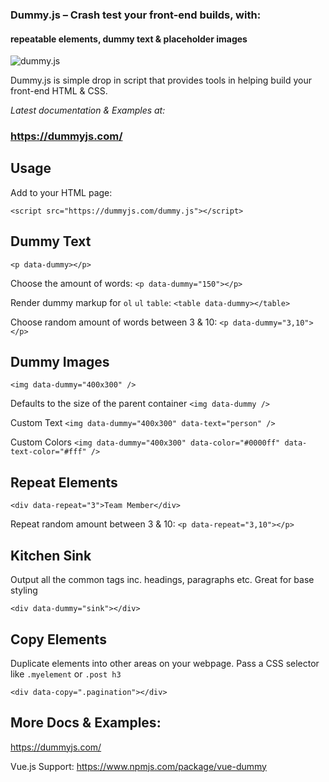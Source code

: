 
### Dummy.js – Crash test your front-end builds, with:
#### repeatable elements, dummy text & placeholder images

![dummy.js](https://user-images.githubusercontent.com/1904774/31058166-1dade7b4-a6a4-11e7-8005-7c143fd3a60e.png)

Dummy.js is simple drop in script that provides tools in helping build your front-end HTML & CSS.

_Latest documentation & Examples at:_
### https://dummyjs.com/


## Usage

Add to your HTML page:

`<script src="https://dummyjs.com/dummy.js"></script>`

## Dummy Text

`<p data-dummy></p>`

Choose the amount of words:
`<p data-dummy="150"></p>`

Render dummy markup for `ol` `ul` `table`:
`<table data-dummy></table>`

Choose random amount of words between 3 & 10:
`<p data-dummy="3,10"></p>`

## Dummy Images

`<img data-dummy="400x300" />`

Defaults to the size of the parent container
`<img data-dummy />`

Custom Text
`<img data-dummy="400x300" data-text="person" />`

Custom Colors
`<img data-dummy="400x300" data-color="#0000ff" data-text-color="#fff" />`

## Repeat Elements

`<div data-repeat="3">Team Member</div>`

Repeat random amount between 3 & 10:
`<p data-repeat="3,10"></p>`

## Kitchen Sink

Output all the common tags inc. headings, paragraphs etc. Great for base styling

`<div data-dummy="sink"></div>`

## Copy Elements

Duplicate elements into other areas on your webpage. Pass a CSS selector like `.myelement` or `.post h3`

`<div data-copy=".pagination"></div>`

## More Docs & Examples:

https://dummyjs.com/

Vue.js Support:
https://www.npmjs.com/package/vue-dummy
